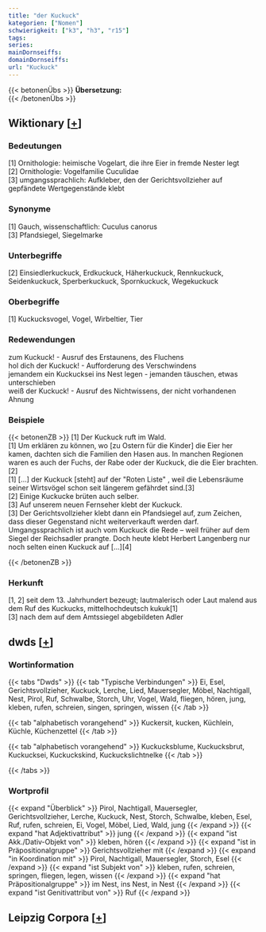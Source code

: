 ```yaml
---
title: "der Kuckuck"
kategorien: ["Nomen"]
schwierigkeit: ["k3", "h3", "r15"]
tags:
series:
mainDornseiffs:
domainDornseiffs:
url: "Kuckuck"
---
```


{{< betonenÜbs >}}
**Übersetzung:**  
{{< /betonenÜbs >}}

## Wiktionary [[+](https://de.wiktionary.org/wiki/Kuckuck)]

### Bedeutungen
[1] Ornithologie: heimische Vogelart,  die ihre Eier in fremde Nester legt  
[2] Ornithologie: Vogelfamilie Cuculidae  
[3] umgangssprachlich: Aufkleber, den der Gerichtsvollzieher auf gepfändete Wertgegenstände klebt  

### Synonyme
[1] Gauch, wissenschaftlich: Cuculus canorus  
[3] Pfandsiegel, Siegelmarke  

### Unterbegriffe
[2] Einsiedlerkuckuck, Erdkuckuck, Häherkuckuck, Rennkuckuck, Seidenkuckuck, Sperberkuckuck, Spornkuckuck, Wegekuckuck  

### Oberbegriffe
[1] Kuckucksvogel, Vogel, Wirbeltier, Tier  

### Redewendungen
zum Kuckuck! - Ausruf des Erstaunens, des Fluchens  
hol dich der Kuckuck! - Aufforderung des Verschwindens  
jemandem ein Kuckucksei ins Nest legen - jemanden täuschen, etwas unterschieben  
weiß der Kuckuck! - Ausruf des Nichtwissens, der nicht vorhandenen Ahnung  

### Beispiele
{{< betonenZB >}}
[1] Der Kuckuck ruft im Wald.  
[1] Um erklären zu können, wo [zu Ostern für die Kinder] die Eier her kamen, dachten sich die Familien den Hasen aus. In manchen Regionen waren es auch der Fuchs, der Rabe oder der Kuckuck, die die Eier brachten.[2]  
[1] […] der Kuckuck [steht] auf der "Roten Liste" , weil die Lebensräume seiner Wirtsvögel schon seit längerem gefährdet sind.[3]  
[2] Einige Kuckucke brüten auch selber.  
[3] Auf unserem neuen Fernseher klebt der Kuckuck.  
[3] Der Gerichtsvollzieher klebt dann ein Pfandsiegel auf, zum Zeichen, dass dieser Gegenstand nicht weiterverkauft werden darf. Umgangssprachlich ist auch vom Kuckuck die Rede – weil früher auf dem Siegel der Reichsadler prangte. Doch heute klebt Herbert Langenberg nur noch selten einen Kuckuck auf […][4]  

{{< /betonenZB >}}
### Herkunft
[1, 2] seit dem 13. Jahrhundert bezeugt; lautmalerisch oder Laut malend aus dem Ruf des Kuckucks, mittelhochdeutsch kukuk[1]  
[3] nach dem auf dem Amtssiegel abgebildeten Adler  



## dwds [[+](https://www.dwds.de/wb/Kuckuck)]

### Wortinformation
{{< tabs "Dwds" >}}
{{< tab "Typische Verbindungen" >}}
Ei, Esel, Gerichtsvollzieher, Kuckuck, Lerche, Lied, Mauersegler, Möbel, Nachtigall, Nest, Pirol, Ruf, Schwalbe, Storch, Uhr, Vogel, Wald, fliegen, hören, jung, kleben, rufen, schreien, singen, springen, wissen
{{< /tab >}}

{{< tab "alphabetisch vorangehend" >}}
Kuckersit, kucken, Küchlein, Küchle, Küchenzettel
{{< /tab >}}

{{< tab "alphabetisch vorangehend" >}}
Kuckucksblume, Kuckucksbrut, Kuckucksei, Kuckuckskind, Kuckuckslichtnelke
{{< /tab >}}

{{< /tabs >}}

### Wortprofil
{{< expand "Überblick" >}} Pirol, Nachtigall, Mauersegler, Gerichtsvollzieher, Lerche, Kuckuck, Nest, Storch, Schwalbe, kleben, Esel, Ruf, rufen, schreien, Ei, Vogel, Möbel, Lied, Wald, jung {{< /expand >}}
{{< expand "hat Adjektivattribut" >}} jung {{< /expand >}}
{{< expand "ist Akk./Dativ-Objekt von" >}} kleben, hören {{< /expand >}}
{{< expand "ist in Präpositionalgruppe" >}} Gerichtsvollzieher mit {{< /expand >}}
{{< expand "in Koordination mit" >}} Pirol, Nachtigall, Mauersegler, Storch, Esel {{< /expand >}}
{{< expand "ist Subjekt von" >}} kleben, rufen, schreien, springen, fliegen, legen, wissen {{< /expand >}}
{{< expand "hat Präpositionalgruppe" >}} im Nest, ins Nest, in Nest {{< /expand >}}
{{< expand "ist Genitivattribut von" >}} Ruf {{< /expand >}}

## Leipzig Corpora [[+](https://corpora.uni-leipzig.de/en/res?word=Kuckuck&corpusId=deu_newscrawl-public_2018)]


